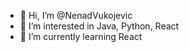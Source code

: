 - 👋 Hi, I’m @NenadVukojevic
- 👀 I’m interested in Java, Python, React
- 🌱 I’m currently learning React


<!---
NenadVukojevic/NenadVukojevic is a ✨ special ✨ repository because its `README.md` (this file) appears on your GitHub profile.
You can click the Preview link to take a look at your changes.
--->
